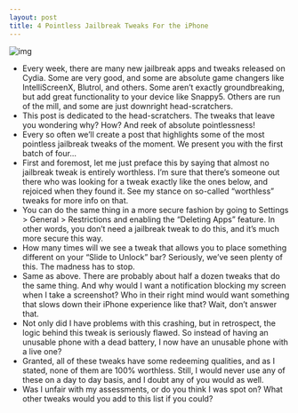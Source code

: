 ```yaml
---
layout: post
title: 4 Pointless Jailbreak Tweaks For the iPhone
---
```

![img](http://media.idownloadblog.com/wp-content/uploads/2012/01/Pointless-Jailbreak-Tweaks.jpg)
* Every week, there are many new jailbreak apps and tweaks released on Cydia. Some are very good, and some are absolute game changers like IntelliScreenX, Blutrol, and others. Some aren’t exactly groundbreaking, but add great functionality to your device like Snappy5. Others are run of the mill, and some are just downright head-scratchers.
* This post is dedicated to the head-scratchers. The tweaks that leave you wondering why? How? And reek of absolute pointlessness!
* Every so often we’ll create a post that highlights some of the most pointless jailbreak tweaks of the moment. We present you with the first batch of four…
* First and foremost, let me just preface this by saying that almost no jailbreak tweak is entirely worthless. I’m sure that there’s someone out there who was looking for a tweak exactly like the ones below, and rejoiced when they found it. See my stance on so-called “worthless” tweaks for more info on that.
* You can do the same thing in a more secure fashion by going to Settings > General > Restrictions and enabling the “Deleting Apps” feature. In other words, you don’t need a jailbreak tweak to do this, and it’s much more secure this way.
* How many times will we see a tweak that allows you to place something different on your “Slide to Unlock” bar? Seriously, we’ve seen plenty of this. The madness has to stop.
* Same as above. There are probably about half a dozen tweaks that do the same thing. And why would I want a notification blocking my screen when I take a screenshot? Who in their right mind would want something that slows down their iPhone experience like that? Wait, don’t answer that.
* Not only did I have problems with this crashing, but in retrospect, the logic behind this tweak is seriously flawed. So instead of having an unusable phone with a dead battery, I now have an unusable phone with a live one?
* Granted, all of these tweaks have some redeeming qualities, and as I stated, none of them are 100% worthless. Still, I would never use any of these on a day to day basis, and I doubt any of you would as well.
* Was I unfair with my assessments, or do you think I was spot on? What other tweaks would you add to this list if you could?

